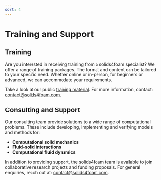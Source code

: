 ```yaml
---
sort: 4
---
```


# Training and Support

## Training

Are you interested in receiving training from a solids4foam specialist? We offer
a range of training packages. The format and content can be tailored to your
specific need. Whether online or in-person, for beginners or advanced, we can
accommodate your requirements.

Take a look at our public [training material](training-material). For more
information, contact: [contact@solids4foam.com](mailto:contact@solids4foam.com).

## Consulting and Support

Our consulting team provide solutions to a wide range of computational problems.
These include developing, implementing and verifying models and methods for:

- **Computational solid mechanics**
- **Fluid-solid interactions**
- **Computational fluid dynamics**

In addition to providing support, the solids4foam team is available to join
collaborative research projects and funding proposals. For general enquiries,
reach out at: [contact@solids4foam.com](mailto:contact@solids4foam.com).

<!-- {% include list.liquid all=true %} -->
